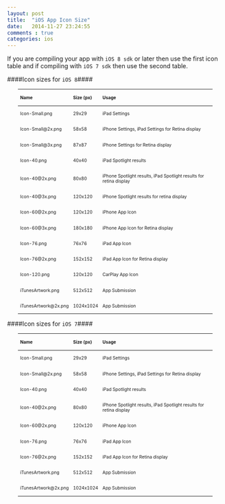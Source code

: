 ```yaml
---
layout: post
title:  "iOS App Icon Size"
date:   2014-11-27 23:24:55
comments : true
categories: ios
---
```


If you are compiling your app with `iOS 8 sdk` or later then use the first icon table and if compiling with `iOS 7 sdk` then use the second table.

<style>
table{
    margin: auto;
    width:90%;
  }
	table,td,th,tr{
    	font-size: 90% !important;
    	text-align:left; !important;
    }
</style>
####Icon sizes for `iOS 8`####
<table class="ios-icons">
      <thead>
        <tr>
          <th>
            <p>Name</p>
          </th>
          <th>
            <p>Size (px)</p>
          </th>
          <th>
            <p>Usage</p>
          </th>
        </tr>
      </thead>
      <tbody>
        <tr>
          <td>
            <p>Icon-Small.png</p>
          </td>
          <td>
            <p>29x29</p>
          </td>
          <td>
            <p>iPad Settings</p>
          </td>
        </tr>
        <tr>
          <td>
            <p>Icon-Small@2x.png</p>
          </td>
          <td>
            <p>58x58</p>
          </td>
          <td>
            <p>iPhone Settings, iPad Settings for Retina display</p>
          </td>
        </tr>
        <tr>
          <td>
            <p>Icon-Small@3x.png</p>
          </td>
          <td>
            <p>87x87</p>
          </td>
          <td>
            <p>iPhone Settings for Retina display</p>
          </td>
        </tr>
        <tr>
          <td>
            <p>Icon-40.png</p>
          </td>
          <td>
            <p>40x40</p>
          </td>
          <td>
            <p>iPad Spotlight results</p>
          </td>
        </tr>
        <tr>
          <td>
            <p>Icon-40@2x.png</p>
          </td>
          <td>
            <p>80x80</p>
          </td>
          <td>
            <p>iPhone Spotlight results, iPad Spotlight results for retina
            display</p>
          </td>
        </tr>
        <tr>
          <td>
            <p>Icon-40@3x.png</p>
          </td>
          <td>
            <p>120x120</p>
          </td>
          <td>
            <p>iPhone Spotlight results for retina
            display</p>
          </td>
        </tr>
        <tr>
          <td>
            <p>Icon-60@2x.png</p>
          </td>
          <td>
            <p>120x120</p>
          </td>
          <td>
            <p>iPhone App Icon</p>
          </td>
        </tr>
        <tr>
          <td>
            <p>Icon-60@3x.png</p>
          </td>
          <td>
            <p>180x180</p>
          </td>
          <td>
            <p>iPhone App Icon for Retina display</p>
          </td>
        </tr>
        <tr>
          <td>
            <p>Icon-76.png</p>
          </td>
          <td>
            <p>76x76</p>
          </td>
          <td>
            <p>iPad App Icon</p>
          </td>
        </tr>
        <tr>
          <td>
            <p>Icon-76@2x.png</p>
          </td>
          <td>
            <p>152x152</p>
          </td>
          <td>
            <p>iPad App Icon for Retina display</p>
          </td>
        </tr>
        <tr>
          <td>
            <p>Icon-120.png</p>
          </td>
          <td>
            <p>120x120</p>
          </td>
          <td>
            <p>CarPlay App Icon</p>
          </td>
        </tr>
        <tr>
          <td>
            <p>iTunesArtwork.png</p>
          </td>
          <td>
            <p>512x512</p>
          </td>
          <td>
            <p>App Submission</p>
          </td>
        </tr>
        <tr>
          <td>
            <p>iTunesArtwork@2x.png</p>
          </td>
          <td>
            <p>1024x1024</p>
          </td>
          <td>
            <p>App Submission</p>
          </td>
        </tr>
      </tbody>
    </table>
    
####Icon sizes for `iOS 7`####

<table class="ios-icons">
      <thead>
        <tr>
          <th>
            <p>Name</p>
          </th>
          <th>
            <p>Size (px)</p>
          </th>
          <th>
            <p>Usage</p>
          </th>
        </tr>
      </thead>
      <tbody>
        <tr>
          <td>
            <p>Icon-Small.png</p>
          </td>
          <td>
            <p>29x29</p>
          </td>
          <td>
            <p>iPad Settings</p>
          </td>
        </tr>
        <tr>
          <td>
            <p>Icon-Small@2x.png</p>
          </td>
          <td>
            <p>58x58</p>
          </td>
          <td>
            <p>iPhone Settings, iPad Settings for Retina display</p>
          </td>
        </tr>
        <tr>
          <td>
            <p>Icon-40.png</p>
          </td>
          <td>
            <p>40x40</p>
          </td>
          <td>
            <p>iPad Spotlight results</p>
          </td>
        </tr>
        <tr>
          <td>
            <p>Icon-40@2x.png</p>
          </td>
          <td>
            <p>80x80</p>
          </td>
          <td>
            <p>iPhone Spotlight results, iPad Spotlight results for retina
            display</p>
          </td>
        </tr>
        <tr>
          <td>
            <p>Icon-60@2x.png</p>
          </td>
          <td>
            <p>120x120</p>
          </td>
          <td>
            <p>iPhone App Icon</p>
          </td>
        </tr>
        <tr>
          <td>
            <p>Icon-76.png</p>
          </td>
          <td>
            <p>76x76</p>
          </td>
          <td>
            <p>iPad App Icon</p>
          </td>
        </tr>
        <tr>
          <td>
            <p>Icon-76@2x.png</p>
          </td>
          <td>
            <p>152x152</p>
          </td>
          <td>
            <p>iPad App Icon for Retina display</p>
          </td>
        </tr>
        <tr>
          <td>
            <p>iTunesArtwork.png</p>
          </td>
          <td>
            <p>512x512</p>
          </td>
          <td>
            <p>App Submission</p>
          </td>
        </tr>
        <tr>
          <td>
            <p>iTunesArtwork@2x.png</p>
          </td>
          <td>
            <p>1024x1024</p>
          </td>
          <td>
            <p>App Submission</p>
          </td>
        </tr>
      </tbody>
    </table>
